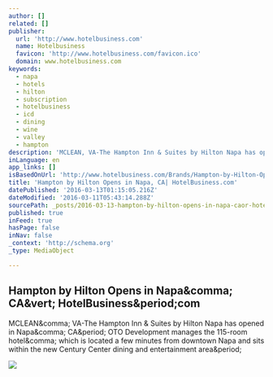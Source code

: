```yaml
---
author: []
related: []
publisher:
  url: 'http://www.hotelbusiness.com'
  name: Hotelbusiness
  favicon: 'http://www.hotelbusiness.com/favicon.ico'
  domain: www.hotelbusiness.com
keywords:
  - napa
  - hotels
  - hilton
  - subscription
  - hotelbusiness
  - icd
  - dining
  - wine
  - valley
  - hampton
description: 'MCLEAN, VA-The Hampton Inn & Suites by Hilton Napa has opened in Napa, CA. OTO Development manages the 115-room hotel, which is located a few minutes from downtown Napa and sits within the new Century Center dining and entertainment area.'
inLanguage: en
app_links: []
isBasedOnUrl: 'http://www.hotelbusiness.com/Brands/Hampton-by-Hilton-Opens-in-Napa-CA/53481'
title: 'Hampton by Hilton Opens in Napa, CA| HotelBusiness.com'
datePublished: '2016-03-13T01:15:05.216Z'
dateModified: '2016-03-11T05:43:14.288Z'
sourcePath: _posts/2016-03-13-hampton-by-hilton-opens-in-napa-caor-hotelbusinesscom.md
published: true
inFeed: true
hasPage: false
inNav: false
_context: 'http://schema.org'
_type: MediaObject

---
```

<article style=""><h1>Hampton by Hilton Opens in Napa&amp;comma; CA&amp;vert; HotelBusiness&amp;period;com</h1><p>MCLEAN&amp;comma; VA-The Hampton Inn &amp; Suites by Hilton Napa has opened in Napa&amp;comma; CA&amp;period; OTO Development manages the 115-room hotel&amp;comma; which is located a few minutes from downtown Napa and sits within the new Century Center dining and entertainment area&amp;period;</p><img src="http://www.hotelbusiness.com/media/image_archive/0005274.jpg" /></article>